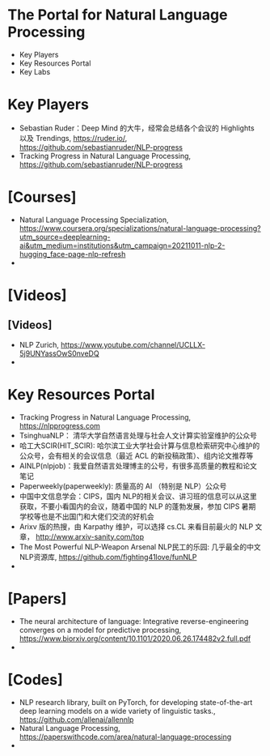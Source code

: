 # The Portal for Natural Language Processing

+ Key Players
+ Key Resources Portal
+ Key Labs

# Key Players
+ Sebastian Ruder：Deep Mind 的大牛，经常会总结各个会议的 Highlights 以及 Trendings, https://ruder.io/, https://github.com/sebastianruder/NLP-progress
+ Tracking Progress in Natural Language Processing, https://github.com/sebastianruder/NLP-progress

# [Courses]
+ Natural Language Processing Specialization, https://www.coursera.org/specializations/natural-language-processing?utm_source=deeplearning-ai&utm_medium=institutions&utm_campaign=20211011-nlp-2-hugging_face-page-nlp-refresh
+ 

# [Videos]

## [Videos]
+ NLP Zurich, https://www.youtube.com/channel/UCLLX-5j9UNYassOwS0nveDQ
+ 

# Key Resources Portal
+ Tracking Progress in Natural Language Processing, https://nlpprogress.com
+ TsinghuaNLP： 清华大学自然语言处理与社会人文计算实验室维护的公众号
+ 哈工大SCIR(HIT_SCIR): 哈尔滨工业大学社会计算与信息检索研究中心维护的公众号，会有相关的会议信息（最近 ACL 的新投稿政策）、组内论文推荐等
+ AINLP(nlpjob)：我爱自然语言处理博主的公号，有很多高质量的教程和论文笔记
+ Paperweekly(paperweekly): 质量高的 AI （特别是 NLP）公众号
+ 中国中文信息学会：CIPS，国内 NLP的相关会议、讲习班的信息可以从这里获取，不要小看国内的会议，随着中国的 NLP 的蓬勃发展，参加 CIPS 暑期学校等也是不出国门和大佬们交流的好机会
+ Arixv 版的热搜，由 Karpathy 维护，可以选择 cs.CL 来看目前最火的 NLP 文章， http://www.arxiv-sanity.com/top
+ The Most Powerful NLP-Weapon Arsenal NLP民工的乐园: 几乎最全的中文NLP资源库, https://github.com/fighting41love/funNLP
+ 

# [Papers]
+ The neural architecture of language: Integrative reverse-engineering converges on a model for predictive processing, https://www.biorxiv.org/content/10.1101/2020.06.26.174482v2.full.pdf
+ 

# [Codes]
+ NLP research library, built on PyTorch, for developing state-of-the-art deep learning models on a wide variety of linguistic tasks., https://github.com/allenai/allennlp
+ Natural Language Processing, https://paperswithcode.com/area/natural-language-processing
+ 

